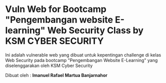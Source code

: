 # Vuln Web for Bootcamp "Pengembangan website E-learning" Web Security Class by KSM CYBER SECURITY

Ini adalah vulnerable web yang dibuat untuk kepentingan challenge di kelas Web Security pada bootcamp "Pengembangan Website E-Learning" yang diselenggarakan oleh KSM Cyber Security

Dibuat oleh : 
**Imanuel Rafael Martua Banjarnahor**

